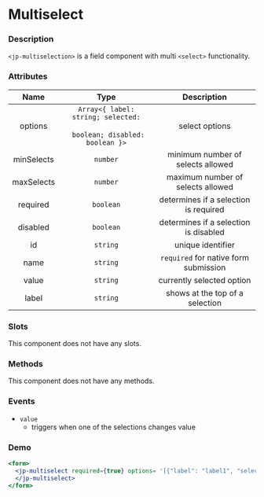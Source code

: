 # Multiselect

### Description

`<jp-multiselection>` is a field component with multi `<select>` functionality.

### Attributes

| **Name** | **Type** | **Description** |
| :----: | :----: | :---: |
| options|`Array<{ label: string; selected:`  <br></br> ` boolean; disabled: boolean }>` | select options |
| minSelects | `number` | minimum number of selects allowed |
| maxSelects | `number` | maximum number of selects allowed |
| required | `boolean` | determines if a selection is required |
| disabled | `boolean` | determines if a selection is disabled |
| id | `string`| unique identifier |
| name | `string` |  `required` for native form submission |
| value | `string` | currently selected option |
| label | `string` | shows at the top of a selection |

  
### Slots

This component does not have any slots.

### Methods

This component does not have any methods.

### Events

- `value` 
  - triggers when one of the selections changes value

### Demo

```jsx live
<form>
  <jp-multiselect required={true} options= '[{"label": "label1", "selected": false},{"label": "label2", "selected": true},{"label": "label3", "selected": true},{"label": "label4", "selected": false, "disabled": true},{"label": "label5", "selected": false}]' placeholder = 'placeholder' name = 'multiselect'>
  </jp-multiselect>
</form>
```
